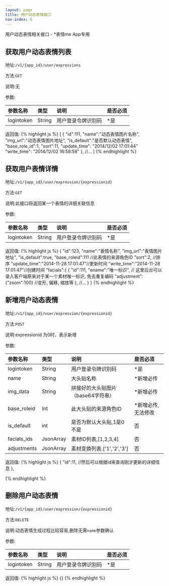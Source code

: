 ```yaml
---
layout: page
title: 用户动态表情接口
nav-index: 6
---
```

用户动态表情相关接口 - *表情me App专用

获取用户动态表情列表
----------------

地址:`/v1/{app_id}/user/expressions`

方法:`GET`

说明:无

参数:

| 参数名称        |类型    |说明                              |是否必须|
|:------------- |:-------|:--------------------------------|:-----|
| logintoken     |String  |用户登录令牌识别码                    |*是 |

返回值:
{% highlight js %}
[
    {
        "id":111,
        "name":"动态表情图片名称",
        "img_url":"动态表情图片地址",
        "is_default":"是否默认动态表情",
        "base_role_id":1,
        "sort":11,
        "update_time": "2014/12/02 17:01:44"
        "write_time": "2014/12/02 16:58:58"
   }, //...
]
{% endhighlight %}



获取用户表情详情
----------------

地址:`/v1/{app_id}/user/expression/{expressionid}`

方法:`GET`

说明:此接口将返回某一个表情的详细关联信息

参数:

| 参数名称        |类型    |说明                              |是否必须|
|:------------- |:-------|:--------------------------------|:-----|
| logintoken     |String  |用户登录令牌识别码                    |*是 |

返回值:
{% highlight js %}
{
    "id":123,
    "name":"表情名称",
    "img_url":"表情图片地址",
    "is_default":true,
    "base_roleid":111 //此表情的来源角色ID
    "sort":2, //排序
    "update_time":"2014-11-28 17:01:47"//更新时间
    "write_time":"2014-11-28 17:01:47"//创建时间
    "facials":{
       {
            "id":111,
            "ename":"唯一标识", // 这里后台可以录入客户端原来对于某一个素材唯一标识, 免去重复编码
            "adjustment":{"zoom":100} //变形, 偏移, 缩放等
       }, //...
    }
}
{% endhighlight %}


新增用户动态表情
----------------

地址:`/v1/{app_id}/user/expression/{expressionid}`

方法:`POST`

说明:expressionid 为0时，表示新增

参数:

| 参数名称        |类型    |说明                              |是否必须|
|:------------- |:-------|:--------------------------------|:-----|
| logintoken     |String  |用户登录令牌识别码                    |*是 |
| name           |String  |大头贴名称                          |*新增必传|
| img_data       |String  |拼接好的大头贴图片（base64字符串）         |*新增必传|
| base_roleid    |Int     |此大头贴的来源角色ID                   |*新增必传, 无法修改|
| is_default     |int    |是否为默认大头贴,1是0不是                      |否|
| facials_ids   |JsonArray   |素材ID列表,[1,2,3,4]           |否 |
| adjustments    |JsonArray   |素材变换列表.['1','2','3']       |否 |


返回值:
{% highlight js %}
 {
 "id":11, //然后可以根据id来查询刚才更新的详细信息
 },

{% endhighlight %}

删除用户动态表情
----------------

地址:`/v1/{app_id}/user/expression/{expressionid}`

方法:`DELETE`

说明:动态表情生成过程比较容易,删除无需`name`参数确认

参数:

| 参数名称        |类型    |说明                              |是否必须|
|:------------- |:-------|:--------------------------------|:-----|
| logintoken     |String  |用户登录令牌识别码                    |*是 |

返回值:
{% highlight js %}
{}
{% endhighlight %}
